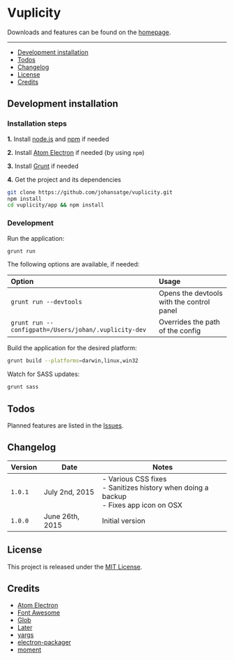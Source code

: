 # Vuplicity

Downloads and features can be found on the [homepage](http://johansatge.com/vuplicity/).

---

* [Development installation](#development-installation)
* [Todos](#todos)
* [Changelog](#changelog)
* [License](#license)
* [Credits](#credits)

## Development installation

### Installation steps

**1.** Install [node.js](https://nodejs.org/) and [npm](https://github.com/npm/npm) if needed

**2.** Install [Atom Electron](http://electron.atom.io/) if needed (by using `npm`)

**3.** Install [Grunt](http://gruntjs.com/) if needed

**4.** Get the project and its dependencies

```bash
git clone https://github.com/johansatge/vuplicity.git
npm install
cd vuplicity/app && npm install
```

### Development

Run the application:

```bash
grunt run
```

The following options are available, if needed:

| Option | Usage |
| :--- | :--- |
| `grunt run --devtools` | Opens the devtools with the control panel |
| `grunt run --configpath=/Users/johan/.vuplicity-dev` | Overrides the path of the config |

Build the application for the desired platform:

```bash
grunt build --platforms=darwin,linux,win32
```

Watch for SASS updates:

```bash
grunt sass
```

## Todos

Planned features are listed in the [Issues](https://github.com/johansatge/vuplicity/issues).

## Changelog

| Version | Date | Notes |
| --- | --- | --- |
| `1.0.1` | July 2nd, 2015 | - Various CSS fixes<br>- Sanitizes history when doing a backup<br>- Fixes app icon on OSX |
| `1.0.0` | June 26th, 2015 | Initial version |

## License

This project is released under the [MIT License](LICENSE).

## Credits

* [Atom Electron](http://electron.atom.io)
* [Font Awesome](http://fontawesome.io)
* [Glob](https://github.com/isaacs/node-glob)
* [Later](https://github.com/bunkat/later)
* [yargs](https://github.com/bcoe/yargs)
* [electron-packager](https://github.com/maxogden/electron-packager)
* [moment](http://momentjs.com/)
